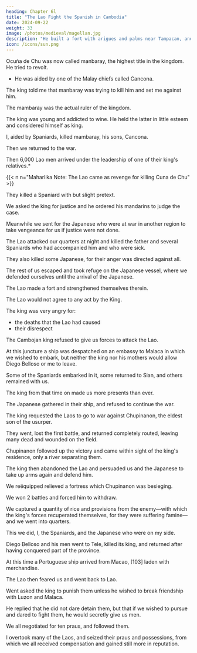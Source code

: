 ```yaml
---
heading: Chapter 6l
title: "The Lao Fight the Spanish in Cambodia"
date: 2024-09-22
weight: 33
image: /photos/medieval/magellan.jpg
description: "He built a fort with arigues and palms near Tampacan, and founded a Spanish settlement which he named Murcia"
icon: /icons/sun.png
---
```



<!-- Whatever we attacked, we conquered with God's assistance, but where we did not go, losses always resulted. 

Consequently we gained great reputation and were esteemed by our friends and feared by the enemy. -->

Ocuña de Chu was now called manbaray, the highest title in the kingdom. He tried to revolt.
- He was aided by one of the Malay chiefs called Cancona.

The king told me that manbaray was trying to kill him and set me against him.

<!--  summoned me and ordered me to bring with me the Spaniards of my party. He ordered Diego Belloso to remain, for both of us were leaders and still are, in any war in which any of us is engaged. 

I came at his bidding, and he told me that those men were trying to kill him and deprive him of his kingdom, and asked me to prevent such a thing.  -->

The mambaray was the actual ruler of the kingdom.

The king was young and addicted to wine. He held the latter in little esteem and considered himself as king. 

I, aided by Spaniards, killed mambaray, his sons, Cancona.

Then we returned to the war. 

<!-- I learned that another grandee who was head of a province was trying to rebel and join Chupinannon.

I captured him and after trying him, put him to death. 

Therefore the king showed great esteem for us, and the kingdom feared us; that province was subdued and we returned to the king. 

A vessel arrived from Sian, and ported here on its way to an embassy at Manila.

On board this vessel were father Fray Pedro Custodio and some Portuguese. 

The king was greatly delighted at the arrival of the father and wished to build him a church. 

We all united and continued the war. 

Again we returned, after having reduced many provinces to the obedience of the king, and left Chupinanon secluded on some mountains, thus almost ending the war.  -->

Then 6,000 Lao men arrived under the leadership of one of their king's relatives.*

{{< n n="Maharlika Note: The Lao came as revenge for killing Cuna de Chu" >}}

<!-- , for hitherto they had done nothing nor uttered any sound. -->

<!-- I do not know whether it was from envy at seeing us so high in the king's favor and that of the people of the kingdom, or whether they decided the matter beforehand in their own country;  -->

They killed a Spaniard with but slight pretext. 

We asked the king for justice and he ordered his mandarins to judge the case.

Meanwhile we sent for the Japanese who were at war in another region to take vengeance for us if justice were not done.

<!-- , either fearing this, or purposing to make an end of us, -->
The Lao attacked our quarters at night and killed the father and several Spaniards who had accompanied him and who were sick.

They also killed some Japanese, for their anger was directed against all. 

The rest of us escaped and took refuge on the Japanese vessel, where we defended ourselves until the arrival of the Japanese. 

The Lao made a fort and strengthened themselves therein. 

<!-- There were about six thousand of them. -->

The Lao would not agree to any act by the King. 

 <!-- of justice which he might order to be carried out.  -->

The king was very angry for:
- the deaths that the Lao had caused
- their disrespect

The Cambojan king refused to give us forces to attack the Lao. 

 <!-- with which to attack them, although we often requested him to do so; nor did we attack them ourselves, as we were without weapons. -->

<!-- The king sent word of this affair to Lao, and we remained for the time, stripped, without property, without arms, without justice or revenge, and quite angry at the king, 

although he was continually sending us excuses, saying that if the king of Lao did not do justice in this matter, he himself would do it, and would not let them leave the country on that account; he also sent us food, and some clothes and weapons. -->

At this juncture a ship was despatched on an embassy to Malaca in which we wished to embark, but neither the king nor his mothers would allow Diego Belloso or me to leave.

Some of the Spaniards embarked in it, some returned to Sian, and others remained with us.

The king from that time on made us more presents than ever.

The Japanese gathered in their ship, and refused to continue the war.

<!-- When the enemy learned that we were in confusion, they collected large forces and regained many undefended regions. -->

The king requested the Laos to go to war against Chupinanon, the eldest son of the usurper.

<!-- , since they had thrown into confusion those who were defending his country. -->

They went, lost the first battle, and returned completely routed, leaving many dead and wounded on the field.

Chupinanon followed up the victory and came within sight of the king's residence, only a river separating them.

The king then abandoned the Lao and persuaded us and the Japanese to take up arms again and defend him.

<!-- ourselves with arms and ammunition, and after much entreaty from him and his mothers, we went to war and -->
We reëquipped relieved a fortress which Chupinanon was besieging. 

We won 2 battles and forced him to withdraw.

<!-- thus taking from him all he had just regained, as well as other lands which had remained in those regions.  -->

We captured a quantity of rice and provisions from the enemy—with which the king's forces recuperated themselves, for they were suffering famine—and we went into quarters.

This we did, I, the Spaniards, and the Japanese who were on my side. 

Diego Belloso and his men went to Tele, killed its king, and returned after having conquered part of the province. 

At this time a Portuguese ship arrived from Macao, [103] laden with merchandise. 

The Lao then feared us and went back to Lao.

 <!-- without leave from the king, departed in boats to their country.  -->

Went asked the king to punish them unless he wished to break friendship with Luzon and Malaca. 

He replied that he did not dare detain them, but that if we wished to pursue and dared to fight them, he would secretly give us men.

We all negotiated for ten praus, and followed them.

<!-- WBut since they were far ahead of us and under the spell of fear, we could not overtake them for many days. For this reason Belloso turned back with some Spaniards and Japanese.  -->

<!-- I followed with great difficulty—on account of certain strong currents, for we dragged the praus part way with ropes—although with but few men, until  -->

I overtook many of the Laos, and seized their praus and possessions, from which we all received compensation and gained still more in reputation.

<!-- , which at present we enjoy to a higher degree than was ever enjoyed by any nation in foreign lands. We are greatly esteemed by the king and his men, and by those native here; and greatly feared by foreigners.  -->

<!-- Accordingly we receive great respect in all parts of the kingdom.  -->


